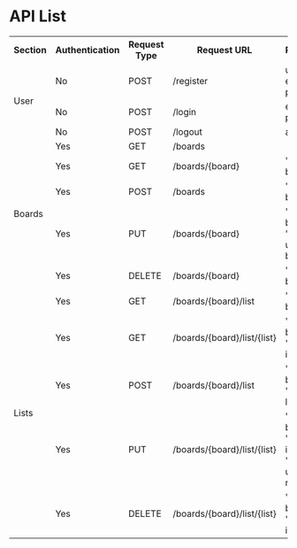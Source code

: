# API List

<table>
    <!-- Title --> 
    <tr>
        <th>Section</th>
        <th>Authentication</th>
        <th>Request Type</th>
        <th>Request URL </th>
        <th>Perameters </th>
    </tr>
    <!-- User --> 
    <tr>
        <td rowspan="3">User</td>
        <td>No</td>
        <td>POST</td>
        <td>/register</td>
        <td>username , email , password</td>
    </tr>
    <tr>
        <td>No</td>
        <td>POST</td>
        <td>/login</td>
        <td>email , password</td>
    </tr>
    <tr>
        <td>No</td>
        <td>POST</td>
        <td>/logout</td>
        <td>api_token</td>
    </tr>
    <!-- Board --> 
    <tr>
        <td rowspan="5">Boards</td>
        <td>Yes</td>
        <td>GET</td>
        <td>/boards</td>
        <td></td>
    </tr>
    <tr>
        <td>Yes</td>
        <td>GET</td>
        <td>/boards/{board}</td>
        <td>'board' => board id</td>
    </tr>
    <tr>
        <td>Yes</td>
        <td>POST</td>
        <td>/boards</td>
        <td>'name' => board name</td>
    </tr>
    <tr>
        <td>Yes</td>
        <td>PUT</td>
        <td>/boards/{board}</td>
        <td>'board' => board id , 'name' => updated board name</td>
    </tr>
    <tr>
        <td>Yes</td>
        <td>DELETE</td>
        <td>/boards/{board}</td>
        <td>'board' => board id</td>
    </tr>
    <!-- List -->
    <tr>
        <td rowspan="5">Lists</td>
        <td>Yes</td>
        <td>GET</td>
        <td>/boards/{board}/list</td>
        <td>'board' => board id</td>
    </tr>
    <tr>
        <td>Yes</td>
        <td>GET</td>
        <td>/boards/{board}/list/{list}</td>
        <td>'board' => board id , 'list' => list id</td>
    </tr>
    <tr>
        <td>Yes</td>
        <td>POST</td>
        <td>/boards/{board}/list</td>
        <td>'board' => board id , 'name' => list name</td>
    </tr>
    <tr>
        <td>Yes</td>
        <td>PUT</td>
        <td>/boards/{board}/list/{list}</td>
        <td>'board' => board id, 'list' => list id and 'name' => updated list name</td>
    </tr>
    <tr>
        <td>Yes</td>
        <td>DELETE</td>
        <td>/boards/{board}/list/{list}</td>
        <td>'board' => board id, 'list' => list id </td>
    </tr>
</table>
